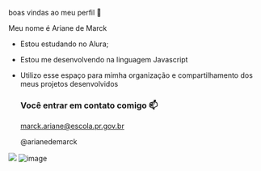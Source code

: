  boas vindas ao meu perfil 💙

Meu nome é Ariane de Marck

- Estou estudando no Alura;
- Estou me desenvolvendo na linguagem Javascript
- Utilizo esse espaço para mimha organização e compartilhamento dos meus projetos desenvolvidos

  ### Você entrar em contato comigo 📫

  marck.ariane@escola.pr.gov.br
  
  @arianedemarck

![](![image](https://github.com/user-attachments/assets/6b3e0971-978b-446d-922c-8d06e88254fe))
![image](https://github.com/user-attachments/assets/aa1f1af2-fbb1-4bd9-8711-080a09bc3f7b)


